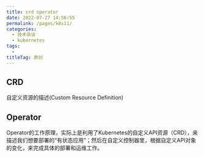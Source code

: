 ```yaml
---
title: crd operator
date: 2022-07-27 14:56:55
permalink: /pages/k8s11/
categories:
  - 技术杂谈
  - kubernetes
tags:
  - 
titleTag: 原创
---
```

## CRD 
自定义资源的描述(Custom Resource Definition)

## Operator
Operator的工作原理，实际上是利用了Kubernetes的自定义API资源（CRD），来描述我们想要部署的“有状态应用”；然后在自定义控制器里，根据自定义API对象的变化，来完成具体的部署和运维工作。


